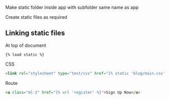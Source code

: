 Make static folder inside app with subfolder same name as app

Create static files as required

## Linking static files

At top of document
```
{% load static %}
```

CSS
```html
<link rel="stylesheet" type="text/css" href="{% static 'blog/main.css' %}">
```

Route
```html
<a class="ml-2" href="{% url 'register' %}">Sign Up Now</a>
```